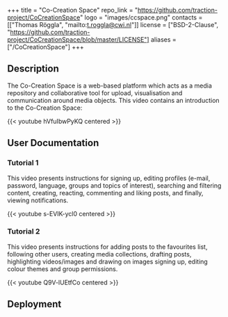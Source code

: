 +++
title = "Co-Creation Space"
repo_link = "https://github.com/traction-project/CoCreationSpace"
logo = "images/ccspace.png"
contacts = [["Thomas Röggla", "mailto:t.roggla@cwi.nl"]]
license = ["BSD-2-Clause", "https://github.com/traction-project/CoCreationSpace/blob/master/LICENSE"]
aliases = ["/CoCreationSpace"]
+++

## Description

The Co-Creation Space is a web-based platform which acts as a media repository and collaborative tool for upload, visualisation and communication around media objects. This video contains an introduction to the Co-Creation Space:

{{< youtube hVfuIbwPyKQ centered >}}

## User Documentation

### Tutorial 1

This video presents instructions for signing up, editing profiles (e-mail, password, language, groups and topics of interest), searching and filtering content, creating, reacting, commenting and liking posts, and finally, viewing notifications.

{{< youtube s-EVIK-ycl0 centered >}}

### Tutorial 2

This video presents instructions for adding posts to the favourites list, following other users, creating media collections, drafting posts, highlighting videos/images and drawing on images signing up, editing colour themes and group permissions.

{{< youtube Q9V-lUEtfCo centered >}}

## Deployment
